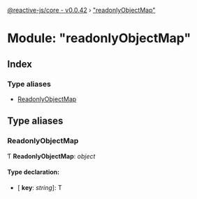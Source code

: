 [@reactive-js/core - v0.0.42](../README.md) › ["readonlyObjectMap"](_readonlyobjectmap_.md)

# Module: "readonlyObjectMap"

## Index

### Type aliases

* [ReadonlyObjectMap](_readonlyobjectmap_.md#readonlyobjectmap)

## Type aliases

###  ReadonlyObjectMap

Ƭ **ReadonlyObjectMap**: *object*

#### Type declaration:

* \[ **key**: *string*\]: T
